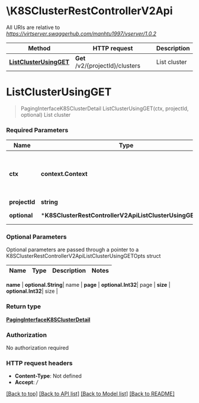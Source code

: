 # \K8SClusterRestControllerV2Api

All URIs are relative to *https://virtserver.swaggerhub.com/manhtu1997/vserver/1.0.2*

Method | HTTP request | Description
------------- | ------------- | -------------
[**ListClusterUsingGET**](K8SClusterRestControllerV2Api.md#ListClusterUsingGET) | **Get** /v2/{projectId}/clusters | List cluster


# **ListClusterUsingGET**
> PagingInterfaceK8SClusterDetail ListClusterUsingGET(ctx, projectId, optional)
List cluster

### Required Parameters

Name | Type | Description  | Notes
------------- | ------------- | ------------- | -------------
 **ctx** | **context.Context** | context for authentication, logging, cancellation, deadlines, tracing, etc.
  **projectId** | **string**| The project id | 
 **optional** | ***K8SClusterRestControllerV2ApiListClusterUsingGETOpts** | optional parameters | nil if no parameters

### Optional Parameters
Optional parameters are passed through a pointer to a K8SClusterRestControllerV2ApiListClusterUsingGETOpts struct

Name | Type | Description  | Notes
------------- | ------------- | ------------- | -------------

 **name** | **optional.String**| name | 
 **page** | **optional.Int32**| page | 
 **size** | **optional.Int32**| size | 

### Return type

[**PagingInterfaceK8SClusterDetail**](Paging«InterfaceK8SClusterDetail».md)

### Authorization

No authorization required

### HTTP request headers

 - **Content-Type**: Not defined
 - **Accept**: */*

[[Back to top]](#) [[Back to API list]](../README.md#documentation-for-api-endpoints) [[Back to Model list]](../README.md#documentation-for-models) [[Back to README]](../README.md)

